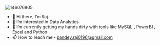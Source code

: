 ![146076805](https://github.com/Raazzxx/Raazzxx/assets/146076805/cb56ac82-92b3-4480-bf14-dfcccdb397d2)


 - 👋 Hi there, I’m Raj
 - 👀 I’m interested in Data Analytics
 - 🌱 I’m currently getting my hands dirty with tools like MySQL , PowerBI , Excel and Python
 - 📫 How to reach me - pandey.raj0196@gmail.com

